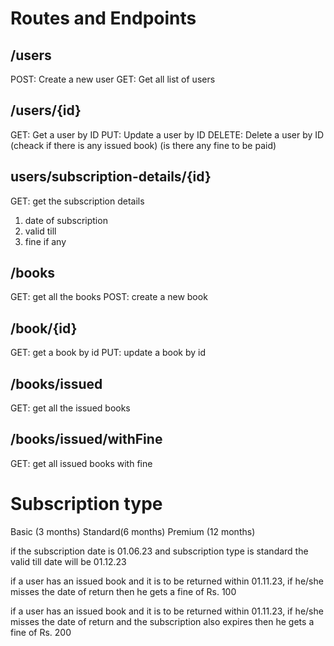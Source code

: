 # Routes and Endpoints

## /users

POST: Create a new user
GET: Get all list of users

## /users/{id}

GET: Get a user by ID
PUT: Update a user by ID
DELETE: Delete a user by ID (cheack if there is any issued book) (is there any fine to be paid)

## users/subscription-details/{id}

GET: get the subscription details

1. date of subscription
2. valid till
3. fine if any

## /books

GET: get all the books
POST: create a new book

## /book/{id}

GET: get a book by id
PUT: update a book by id

## /books/issued

GET: get all the issued books

## /books/issued/withFine

GET: get all issued books with fine

# Subscription type

Basic (3 months)
Standard(6 months)
Premium (12 months)

if the subscription date is 01.06.23
and subscription type is standard
the valid till date will be 01.12.23

if a user has an issued book and it is to be returned within 01.11.23, if he/she misses the date of return then he gets a fine of Rs. 100

if a user has an issued book and it is to be returned within 01.11.23, if he/she misses the date of return and the subscription also expires then he gets a fine of Rs. 200
